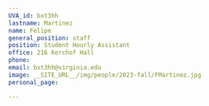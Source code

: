 ```yaml
---
UVA_id: bxt3hh
lastname: Martinez
name: Felipe
general_position: staff
position: Student Hourly Assistant
office: 216 Kerchof Hall
phone: 
email: bxt3hh@virginia.edu
image: __SITE_URL__/img/people/2023-fall/FMartinez.jpg
personal_page:

---
```

